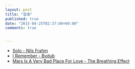 ```yaml
---
layout: post
title: "音楽"
published: true
date: "2015-04-25T02:37:00+09:00"
comments: true


---
```


- [Solo - Nils Frahm](https://bleep.com/release/59602-nils-frahm-solo)
- [I Remember - Bvdub](https://bleep.com/release/32180-bvdub-i-remember)
- [Mars Is A Very Bad Place For Love - The Breathing Effect](https://bleep.com/search/query?q=The+Breathing+Effect)
